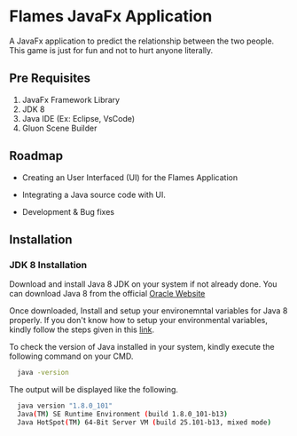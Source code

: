 # Flames JavaFx Application
A JavaFx application to predict the relationship between the two people. This game is just for fun and not to hurt anyone literally.

## Pre Requisites
1. JavaFx Framework Library
2. JDK 8
3. Java IDE (Ex: Eclipse, VsCode)
4. Gluon Scene Builder

## Roadmap

- Creating an User Interfaced (UI) for the Flames Application

- Integrating a Java source code with UI.

- Development & Bug fixes

## Installation

### JDK 8 Installation

Download and install Java 8 JDK on your system if not already done.
You can download Java 8 from the official [Oracle Website](https://www.oracle.com/in/java/technologies/javase/javase8-archive-downloads.html) 

Once downloaded, Install and setup your environemntal variables for Java 8 properly. If you don't know how to setup your environmental variables, kindly follow the steps given in this [link](https://www.javatpoint.com/how-to-set-path-in-java).

To check the version of Java installed in your system, kindly execute the following command on your CMD.

```bash
  java -version
```
The output will be displayed like the following.

```bash
  java version "1.8.0_101"
  Java(TM) SE Runtime Environment (build 1.8.0_101-b13)
  Java HotSpot(TM) 64-Bit Server VM (build 25.101-b13, mixed mode)
```

